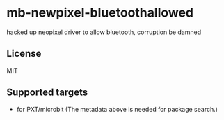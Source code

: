 # mb-newpixel-bluetoothallowed

hacked up neopixel driver to allow bluetooth, corruption be damned

## License

MIT

## Supported targets

* for PXT/microbit
(The metadata above is needed for package search.)

